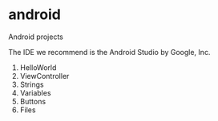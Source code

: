 # android
Android projects

The IDE we recommend is the Android Studio by Google, Inc.

1. HelloWorld
2. ViewController
3. Strings
4. Variables
5. Buttons
6. Files




